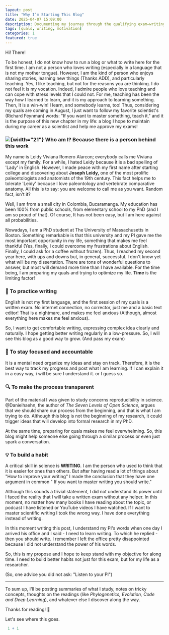 ```yaml
---
layout: post
title: "Why I’m Starting This Blog"
date: 2025-04-07 15:09:00
description: Documenting my journey through the qualifying exam—writing to learn, reflect, and grow.
tags: [quals, writing, motivation]
categories: 1
featured: true
---
```



Hi! There!

To be honest, I do not know how to run a blog or what to write here for
the first time. I am not a person who loves writing (especially in a
language that is not my mother tongue). However, I am the kind of person
who enjoys sharing stories, learning new things (Thanks ADD), and
particularly teaching. Yes, I like teaching, but not for the reasons you
are thinking. I do not feel it is my vocation. Indeed, I admire people
who love teaching and can cope with stress levels that I could not. For
me, teaching has been the way how I learned to learn, and it is my
approach to learning something. Then, It is a win-win! I learn, and
somebody learns, too! Thus, considering my quals are coming in August, I
just want to follow my favorite scientist's (Richard Feynman) words: "If
you want to master something, teach it," and it is the purpose of this
new chapter in my life: a blog I hope to maintain during my career as a
scientist and help me approve my exams!

### ![](images/clipboard-3930698824.png){width="21"} Who am I? Because there is a person behind this work

My name is Leidy Viviana Romero Alarcon; everybody calls me Viviana
except my family. For a while, I hated Leidy because it is a bad
spelling of 'Lady' in English. However, I made peace with my first name
after starting college and discovering about **Joseph Leidy,** one of
the most prolific paleontologists and anatomists of the 19th century.
This fact helps me to tolerate 'Leidy' because I love paleontology and
vertebrate comparative anatomy. All this is to say: you are welcome to
call me as you want. Random fact, isn't it?

Well, I am from a small city in Colombia, Bucaramanga. My education has
been 100% from public schools, from elementary school to my PhD (and I
am so proud of that). Of course, It has not been easy, but I am here
against all probabilities.

Nowadays, I am a PhD student at The University of Massachusetts in
Boston. Something remarkable is that this university and my PI gave me
the most important opportunity in my life, something that makes me feel
thankful (Yes, finally, I could overcome my frustrations about English.
Finally, I could ask for a coffee without frozen). Thus, I reached my
second year here, with ups and downs but, in general, successful. I
don't know yet what will be my dissertation. There are tons of wonderful
questions to answer, but most will demand more time than I have
available. For the time being, I am preparing my quals and trying to
optimize my life. **Time** is the limiting factor!

### 📝 To practice writing

English is not my first language, and the first session of my quals is a
written exam. No internet connection, no corrector, just me and a basic
text editor! That is a nightmare, and makes me feel anxious (Although,
almost everything here makes me feel anxious).

So, I want to get comfortable writing, expressing complex idea clearly
and naturally. I hope getting better writing regularly in a
low-pressure. So, I will see this blog as a good way to grow. (And pass
my exam)

### 🎯 To stay focused and accountable

It is a mental need organize my ideas and stay on track. Therefore, it
is the best way to track my progress and post what I am learning. If I
can explain it in a easy way, i will be sure I understand it. or I guess
so.

### 🔍 To make the process transparent

Part of the material I was given to study concerns reproducibility in
science. @Danielhaehn, the author of *The Seven Levels of Open Science*,
argues that we should share our process from the beginning, and that is
what I am trying to do. Although this blog is not the beginning of my
research, it could trigger ideas that will develop into formal research
in my PhD.

At the same time, preparing for quals makes me feel overwhelming. So,
this blog might help someone else going through a similar process or
even just spark a conversation.

### 💡 To build a habit

A critical skill in science is **WRITING**. I am the person who used to
think that it is easier for ones than others. But after having read a
lot of things about "How to improve your writing" I made the conclusion
that they have one argument in common " If you want to master writing
you should write."

Although this sounds a trivial statement, I did not understand its power
until I faced the reality that I will take a written exam without any
helper. In this moment, no matter how many books I have reading about
the topic, or podcast I have listened or YouTube videos I have watched.
If I want to master scientific writing I took the wrong way. I have done
everything instead of writing.

In this moment writing this post, I understand my PI's words when one
day I arrived his office and I said - I need to learn writing. To which
he replied - then you should write. I remember I left the office pretty
disappointed because I did not understand the power of his words.

So, this is my propose and I hope to keep stand with my objective for
along time. I need to build better habits not just for this exam, but
for my life as a researcher.

(So, one advice you did not ask: "Listen to your PI")

------------------------------------------------------------------------

To sum up, I'll be posting summaries of what I study, notes on tricky
concepts, thoughts on the readings (like *Phylogenetics, Evolution, Code
and Deep Learning*), and whatever else I discover along the way.

Thanks for reading! 🌱

Let's see where this goes.


```r
 1 + 1  
```

